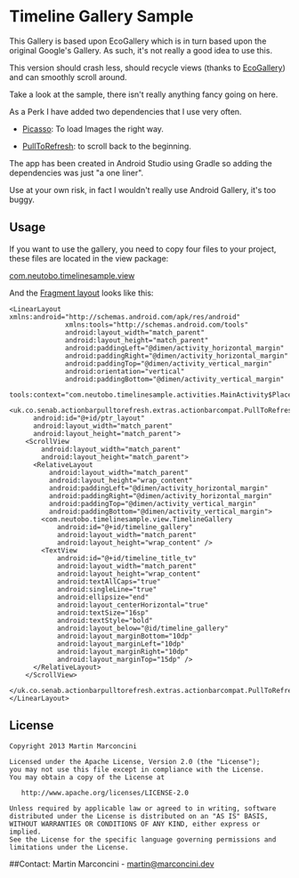 Timeline Gallery Sample
============================================

This Gallery is based upon EcoGallery which is in turn based upon the original Google's Gallery.
As such, it's not really a good idea to use this.

This version should crash less, should recycle views (thanks to [EcoGallery](https://github.com/falnatsheh/EcoGallery)) and can smoothly scroll around.

Take a look at the sample, there isn't really anything fancy going on here. 

As a Perk I have added two dependencies that I use very often.

* [Picasso](https://github.com/square/picasso): To load Images the right way.

* [PullToRefresh](https://github.com/chrisbanes/ActionBar-PullToRefresh): to scroll back to the beginning.

The app has been created in Android Studio using Gradle so adding the dependencies was just "a one liner". 

Use at your own risk, in fact I wouldn't really use Android Gallery, it's too buggy.

## Usage

If you want to use the gallery, you need to copy four files to your project, these files are located in the view package:

[com.neutobo.timelinesample.view](https://github.com/Gryzor/TimelineGallerySample/tree/master/TimelineSample/src/main/java/com/neutobo/timelinesample/view)

And the [Fragment layout](https://github.com/Gryzor/TimelineGallerySample/blob/master/TimelineSample/src/main/res/layout/fragment_main.xml) looks like this:

    <LinearLayout xmlns:android="http://schemas.android.com/apk/res/android"
                  xmlns:tools="http://schemas.android.com/tools"
                  android:layout_width="match_parent"
                  android:layout_height="match_parent"
                  android:paddingLeft="@dimen/activity_horizontal_margin"
                  android:paddingRight="@dimen/activity_horizontal_margin"
                  android:paddingTop="@dimen/activity_vertical_margin"
                  android:orientation="vertical"
                  android:paddingBottom="@dimen/activity_vertical_margin"
                  tools:context="com.neutobo.timelinesample.activities.MainActivity$PlaceholderFragment">
      <uk.co.senab.actionbarpulltorefresh.extras.actionbarcompat.PullToRefreshLayout
          android:id="@+id/ptr_layout"
          android:layout_width="match_parent"
          android:layout_height="match_parent">
        <ScrollView
            android:layout_width="match_parent"
            android:layout_height="match_parent">
          <RelativeLayout
              android:layout_width="match_parent"
              android:layout_height="wrap_content"
              android:paddingLeft="@dimen/activity_horizontal_margin"
              android:paddingRight="@dimen/activity_horizontal_margin"
              android:paddingTop="@dimen/activity_vertical_margin"
              android:paddingBottom="@dimen/activity_vertical_margin">
            <com.neutobo.timelinesample.view.TimelineGallery
                android:id="@+id/timeline_gallery"
                android:layout_width="match_parent"
                android:layout_height="wrap_content" />
            <TextView
                android:id="@+id/timeline_title_tv"
                android:layout_width="match_parent"
                android:layout_height="wrap_content"
                android:textAllCaps="true"
                android:singleLine="true"
                android:ellipsize="end"
                android:layout_centerHorizontal="true"
                android:textSize="16sp"
                android:textStyle="bold"
                android:layout_below="@id/timeline_gallery"
                android:layout_marginBottom="10dp"
                android:layout_marginLeft="10dp"
                android:layout_marginRight="10dp"
                android:layout_marginTop="15dp" />
          </RelativeLayout>
        </ScrollView>
      </uk.co.senab.actionbarpulltorefresh.extras.actionbarcompat.PullToRefreshLayout>
    </LinearLayout>


## License

    Copyright 2013 Martin Marconcini

    Licensed under the Apache License, Version 2.0 (the "License");
    you may not use this file except in compliance with the License.
    You may obtain a copy of the License at

       http://www.apache.org/licenses/LICENSE-2.0

    Unless required by applicable law or agreed to in writing, software
    distributed under the License is distributed on an "AS IS" BASIS,
    WITHOUT WARRANTIES OR CONDITIONS OF ANY KIND, either express or implied.
    See the License for the specific language governing permissions and
    limitations under the License.

    
    
##Contact: 
Martin Marconcini - martin@marconcini.dev

